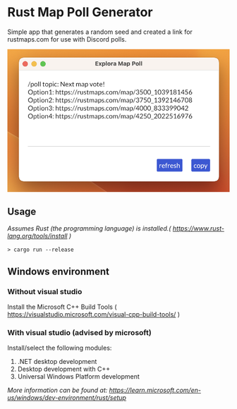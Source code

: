 # Rust Map Poll Generator

Simple app that generates a random seed and created a link for rustmaps.com for use with Discord polls.

![Preview](resources/preview.png) 

## Usage

_Assumes Rust (the programming language) is installed.( https://www.rust-lang.org/tools/install )_

```
> cargo run --release
```

## Windows environment

### Without visual studio
Install the Microsoft C++ Build Tools ( https://visualstudio.microsoft.com/visual-cpp-build-tools/ ) 
  
### With visual studio (advised by microsoft)

Install/select the following modules:
1. .NET desktop development
1. Desktop development with C++    
1. Universal Windows Platform development

_More information can be found at: https://learn.microsoft.com/en-us/windows/dev-environment/rust/setup_


